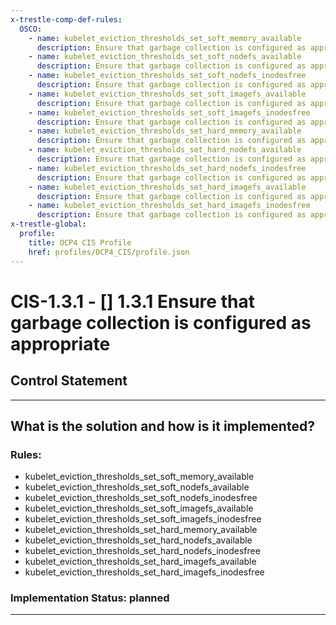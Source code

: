 ```yaml
---
x-trestle-comp-def-rules:
  OSCO:
    - name: kubelet_eviction_thresholds_set_soft_memory_available
      description: Ensure that garbage collection is configured as appropriate
    - name: kubelet_eviction_thresholds_set_soft_nodefs_available
      description: Ensure that garbage collection is configured as appropriate
    - name: kubelet_eviction_thresholds_set_soft_nodefs_inodesfree
      description: Ensure that garbage collection is configured as appropriate
    - name: kubelet_eviction_thresholds_set_soft_imagefs_available
      description: Ensure that garbage collection is configured as appropriate
    - name: kubelet_eviction_thresholds_set_soft_imagefs_inodesfree
      description: Ensure that garbage collection is configured as appropriate
    - name: kubelet_eviction_thresholds_set_hard_memory_available
      description: Ensure that garbage collection is configured as appropriate
    - name: kubelet_eviction_thresholds_set_hard_nodefs_available
      description: Ensure that garbage collection is configured as appropriate
    - name: kubelet_eviction_thresholds_set_hard_nodefs_inodesfree
      description: Ensure that garbage collection is configured as appropriate
    - name: kubelet_eviction_thresholds_set_hard_imagefs_available
      description: Ensure that garbage collection is configured as appropriate
    - name: kubelet_eviction_thresholds_set_hard_imagefs_inodesfree
      description: Ensure that garbage collection is configured as appropriate
x-trestle-global:
  profile:
    title: OCP4 CIS Profile
    href: profiles/OCP4_CIS/profile.json
---
```


# CIS-1.3.1 - \[\] 1.3.1 Ensure that garbage collection is configured as appropriate

## Control Statement

______________________________________________________________________

## What is the solution and how is it implemented?

<!-- For implementation status enter one of: implemented, partial, planned, alternative, not-applicable -->

<!-- Note that the list of rules under ### Rules: is read-only and changes will not be captured after assembly to JSON -->

<!-- Add control implementation description here for control: CIS-1.3.1 -->

### Rules:

  - kubelet_eviction_thresholds_set_soft_memory_available
  - kubelet_eviction_thresholds_set_soft_nodefs_available
  - kubelet_eviction_thresholds_set_soft_nodefs_inodesfree
  - kubelet_eviction_thresholds_set_soft_imagefs_available
  - kubelet_eviction_thresholds_set_soft_imagefs_inodesfree
  - kubelet_eviction_thresholds_set_hard_memory_available
  - kubelet_eviction_thresholds_set_hard_nodefs_available
  - kubelet_eviction_thresholds_set_hard_nodefs_inodesfree
  - kubelet_eviction_thresholds_set_hard_imagefs_available
  - kubelet_eviction_thresholds_set_hard_imagefs_inodesfree

### Implementation Status: planned

______________________________________________________________________
